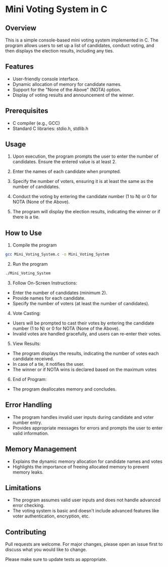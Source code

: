 # Mini Voting System in C

## Overview

This is a simple console-based mini voting system implemented in C. The program allows users to set up a list of candidates, conduct voting, and then displays the election results, including any ties.


## Features

- User-friendly console interface.
- Dynamic allocation of memory for candidate names.
- Support for the "None of the Above" (NOTA) option.
- Display of voting results and announcement of the winner.


## Prerequisites

- C compiler (e.g., GCC)
- Standard C libraries: stdio.h, stdlib.h


## Usage

1. Upon execution, the program prompts the user to enter the number of candidates. Ensure the entered value is at least 2.

2. Enter the names of each candidate when prompted.

3. Specify the number of voters, ensuring it is at least the same as the number of candidates.

4. Conduct the voting by entering the candidate number (1 to N) or 0 for NOTA (None of the Above).

5. The program will display the election results, indicating the winner or if there is a tie.


## How to Use

1. Compile the program
```bash
gcc Mini_Voting_System.c -o Mini_Voting_System
```

2. Run the program
```bash
./Mini_Voting_System
```

3. Follow On-Screen Instructions:
- Enter the number of candidates (minimum 2).
- Provide names for each candidate.
- Specify the number of voters (at least the number of candidates).

4. Vote Casting:
- Users will be prompted to cast their votes by entering the candidate number (1 to N) or 0 for NOTA (None of the Above).
- Invalid votes are handled gracefully, and users can re-enter their votes.

5. View Results:
- The program displays the results, indicating the number of votes each candidate received.
- In case of a tie, it notifies the user.
- The winner or if NOTA wins is declared based on the maximum votes

6. End of Program:
- The program deallocates memory and concludes.


## Error Handling

- The program handles invalid user inputs during candidate and voter number entry.
- Provides appropriate messages for errors and prompts the user to enter valid information.


## Memory Management

- Explains the dynamic memory allocation for candidate names and votes
- Highlights the importance of freeing allocated memory to prevent memory leaks.


## Limitations

- The program assumes valid user inputs and does not handle advanced error checking.
- The voting system is basic and doesn't include advanced features like voter authentication, encryption, etc.


## Contributing

Pull requests are welcome. For major changes, please open an issue first
to discuss what you would like to change.

Please make sure to update tests as appropriate.